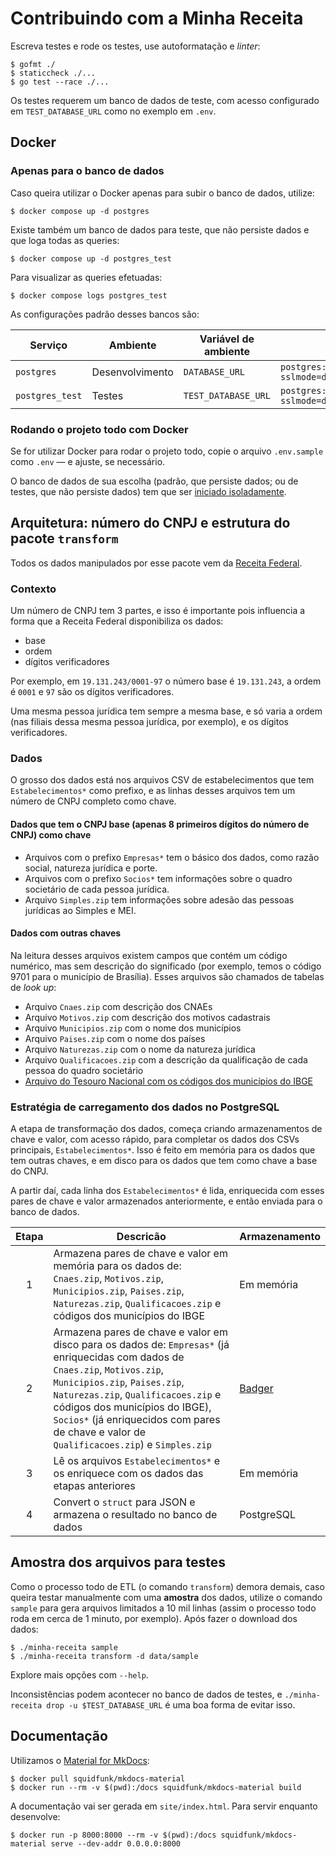 # Contribuindo com a Minha Receita

Escreva testes e rode os testes, use autoformatação e _linter_:

```console
$ gofmt ./
$ staticcheck ./...
$ go test --race ./...
```

Os testes requerem um banco de dados de teste, com acesso configurado em `TEST_DATABASE_URL` como no exemplo em `.env`.

## Docker

### Apenas para o banco de dados

Caso queira utilizar o Docker apenas para subir o banco de dados, utilize:

```console
$ docker compose up -d postgres
```

Existe também um banco de dados para teste, que não persiste dados e que loga todas as queries:

```console
$ docker compose up -d postgres_test
```

Para visualizar as queries efetuadas:

```console
$ docker compose logs postgres_test
```

As configurações padrão desses bancos são:

| Serviço | Ambiente | Variável de ambiente | Valor |
|---|---|---|---|
| `postgres` | Desenvolvimento | `DATABASE_URL` | `postgres://minhareceita:minhareceita@localhost:5432/minhareceita?sslmode=disable` |
| `postgres_test` | Testes | `TEST_DATABASE_URL` | `postgres://minhareceita:minhareceita@localhost:5555/minhareceita?sslmode=disable` |

### Rodando o projeto todo com Docker

Se for utilizar Docker para rodar o projeto todo, copie o arquivo `.env.sample` como `.env` — e ajuste, se necessário.

O banco de dados de sua escolha (padrão, que persiste dados; ou de testes, que não persiste dados) tem que ser [iniciado isoladamente](#apenas-para-o-banco-de-dados).

## Arquitetura: número do CNPJ e estrutura do pacote `transform`

Todos os dados manipulados por esse pacote vem da [Receita Federal](https://dados.gov.br/dados/conjuntos-dados/cadastro-nacional-da-pessoa-juridica-cnpj).

### Contexto

Um número de CNPJ tem 3 partes, e isso é importante pois influencia a forma que a Receita Federal disponibiliza os dados:

* base
* ordem
* dígitos verificadores

Por exemplo, em `19.131.243/0001-97` o número base é `19.131.243`, a ordem é `0001` e `97` são os dígitos verificadores.

Uma mesma pessoa jurídica tem sempre a mesma base, e só varia a ordem (nas filiais dessa mesma pessoa jurídica, por exemplo), e os dígitos verificadores.

### Dados

O grosso dos dados está nos arquivos CSV de estabelecimentos que tem `Estabelecimentos*` como prefixo, e as linhas desses arquivos tem um número de CNPJ completo como chave.

#### Dados que tem o CNPJ base (apenas 8 primeiros dígitos do número de CNPJ) como chave

* Arquivos com o prefixo `Empresas*` tem o básico dos dados, como razão social, natureza jurídica e porte.
* Arquivos com o prefixo `Socios*` tem informações sobre o quadro societário de cada pessoa jurídica.
* Arquivo `Simples.zip` tem informações sobre adesão das pessoas jurídicas ao Simples e MEI.

#### Dados com outras chaves

Na leitura desses arquivos existem campos que contém um código numérico, mas sem descrição do significado (por exemplo, temos o código 9701 para o município de Brasília). Esses arquivos são chamados de tabelas de _look up_:

* Arquivo `Cnaes.zip` com descrição dos CNAEs
* Arquivo `Motivos.zip` com descrição dos motivos cadastrais
* Arquivo `Municipios.zip` com o nome dos municípios
* Arquivo `Paises.zip` com o nome dos países
* Arquivo `Naturezas.zip` com o nome da natureza jurídica
* Arquivo `Qualificacoes.zip` com a descrição da qualificação de cada pessoa do quadro societário
* [Arquivo do Tesouro Nacional com os códigos dos municípios do IBGE](https://www.tesourotransparente.gov.br/ckan/dataset/lista-de-municipios-do-siafi/resource/eebb3bc6-9eea-4496-8bcf-304f33155282)

### Estratégia de carregamento dos dados no PostgreSQL

A etapa de transformação dos dados, começa criando armazenamentos de chave e valor, com acesso rápido, para completar os dados dos CSVs principais, `Estabelecimentos*`. Isso é feito em memória para os dados que tem outras chaves, e em disco para os dados que tem como chave a base do CNPJ.

A partir daí, cada linha dos `Estabelecimentos*` é lida, enriquecida com esses pares de chave e valor armazenados anteriormente, e então enviada para o banco de dados.

| Etapa | Descricão | Armazenamento |
|:-:|---|---
| 1 | Armazena pares de chave e valor em memória para os dados de: `Cnaes.zip`, `Motivos.zip`, `Municipios.zip`, `Paises.zip`, `Naturezas.zip`, `Qualificacoes.zip` e códigos dos municípios do IBGE | Em memória |
| 2 | Armazena pares de chave e valor em disco para os dados de: `Empresas*` (já enriquecidas com dados de `Cnaes.zip`, `Motivos.zip`, `Municipios.zip`, `Paises.zip`, `Naturezas.zip`, `Qualificacoes.zip` e códigos dos municípios do IBGE), `Socios*` (já enriquecidos com pares de chave e valor de `Qualificacoes.zip`) e `Simples.zip` | [Badger](https://dgraph.io/docs/badger/) |
| 3 | Lê os arquivos `Estabelecimentos*` e os enriquece com os dados das etapas anteriores | Em memória |
| 4 | Convert o `struct` para JSON e armazena o resultado no banco de dados | PostgreSQL |

## Amostra dos arquivos para testes

Como o processo todo de ETL (o comando `transform`) demora demais, caso queira testar manualmente com uma **amostra** dos dados, utilize o comando `sample` para gera arquivos limitados a 10 mil linhas (assim o processo todo roda em cerca de 1 minuto, por exemplo). Após fazer o download dos dados:

```console
$ ./minha-receita sample
$ ./minha-receita transform -d data/sample
```

Explore mais opções com `--help`.

Inconsistências podem acontecer no banco de dados de testes, e `./minha-receita drop -u $TEST_DATABASE_URL` é uma boa forma de evitar isso.

## Documentação

Utilizamos o [Material for MkDocs](https://squidfunk.github.io/mkdocs-material/):

```console
$ docker pull squidfunk/mkdocs-material
$ docker run --rm -v $(pwd):/docs squidfunk/mkdocs-material build
```

A documentação vai ser gerada em `site/index.html`. Para servir enquanto desenvolve:

```console
$ docker run -p 8000:8000 --rm -v $(pwd):/docs squidfunk/mkdocs-material serve --dev-addr 0.0.0.0:8000
```
